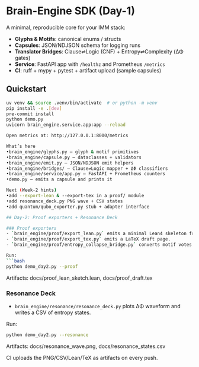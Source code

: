 # Brain-Engine SDK (Day-1)

A minimal, reproducible core for your IMM stack:
- **Glyphs & Motifs**: canonical enums / structs
- **Capsules**: JSON/NDJSON schema for logging runs
- **Translator Bridges**: Clause⇌Logic (CNF) + Entropy⇌Complexity (ΔΦ gates)
- **Service**: FastAPI app with `/healthz` and Prometheus `/metrics`
- **CI**: ruff + mypy + pytest + artifact upload (sample capsules)

## Quickstart

```bash
uv venv && source .venv/bin/activate  # or python -m venv
pip install -e .[dev]
pre-commit install
python demo.py
uvicorn brain_engine.service.app:app --reload

Open metrics at: http://127.0.0.1:8000/metrics

What’s here
•brain_engine/glyphs.py — glyph & motif primitives
•brain_engine/capsule.py — dataclasses + validators
•brain_engine/emit.py — JSON/NDJSON emit helpers
•brain_engine/bridges/ — Clause⇌Logic mapper + ΔΦ classifiers
•brain_engine/service/app.py — FastAPI + Prometheus counters
•demo.py — emits a capsule and prints it

Next (Week-2 hints)
•add --export-lean & --export-tex in a proof/ module
•add resonance_deck.py PNG wave + CSV states
•add quantum/qubo_exporter.py stub + adapter interface

## Day-2: Proof exporters + Resonance Deck

### Proof exporters
- `brain_engine/proof/export_lean.py` emits a minimal Lean4 skeleton from a Capsule.
- `brain_engine/proof/export_tex.py` emits a LaTeX draft page.
- `brain_engine/proof/entropy_collapse_bridge.py` converts motif votes → SAT-ish shape and ∆Φ gates.

Run:
```bash
python demo_day2.py --proof
```

Artifacts: docs/proof_lean_sketch.lean, docs/proof_draft.tex

### Resonance Deck
- `brain_engine/resonance/resonance_deck.py` plots ∆Φ waveform and writes a CSV of entropy states.

Run:
```bash
python demo_day2.py --resonance
```

Artifacts: docs/resonance_wave.png, docs/resonance_states.csv

CI uploads the PNG/CSV/Lean/TeX as artifacts on every push.

